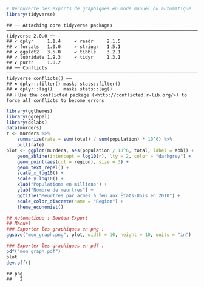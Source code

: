 ``` r
# Découverte des exports de graphiques en mode manuel ou automatique
library(tidyverse)
```

    ## ── Attaching core tidyverse packages ───────────────────────────────────────────────────────────────────────────── tidyverse 2.0.0 ──
    ## ✔ dplyr     1.1.4     ✔ readr     2.1.5
    ## ✔ forcats   1.0.0     ✔ stringr   1.5.1
    ## ✔ ggplot2   3.5.0     ✔ tibble    3.2.1
    ## ✔ lubridate 1.9.3     ✔ tidyr     1.3.1
    ## ✔ purrr     1.0.2     
    ## ── Conflicts ─────────────────────────────────────────────────────────────────────────────────────────────── tidyverse_conflicts() ──
    ## ✖ dplyr::filter() masks stats::filter()
    ## ✖ dplyr::lag()    masks stats::lag()
    ## ℹ Use the conflicted package (<http://conflicted.r-lib.org/>) to force all conflicts to become errors

``` r
library(ggthemes)
library(ggrepel)
library(dslabs)
data(murders)
r <- murders %>%
    summarize(rate = sum(total) / sum(population) * 10^6) %>%
    pull(rate)
plot <- ggplot(murders, aes(population / 10^6, total, label = abb)) +
    geom_abline(intercept = log10(r), lty = 2, color = "darkgrey") +
    geom_point(aes(col = region), size = 3) +
    geom_text_repel() +
    scale_x_log10() +
    scale_y_log10() +
    xlab("Populations en millions") +
    ylab("Nombre de meurtres") +
    ggtitle("Meurtres par armes à feu aux États-Unis en 2010") +
    scale_color_discrete(name = "Region") +
    theme_economist()

## Automatique : Bouton Export
## Manuel
### Exporter les graphiques en png :
ggsave("mon_graph.png", plot, width = 10, height = 10, units = "in")

### Exporter les graphiques en pdf :
pdf("mon_graph.pdf")
plot
dev.off()
```

    ## png 
    ##   2
